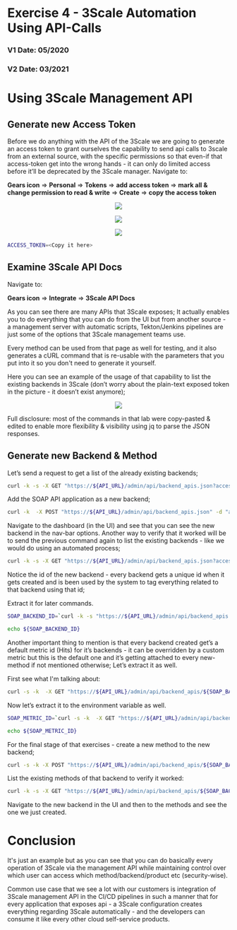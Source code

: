 # Exercise 4 - 3Scale Automation Using API-Calls
### V1 Date: 05/2020
### V2 Date: 03/2021

# Using 3Scale Management API
## Generate new Access Token
Before we do anything with the API of the 3Scale we are going to generate an access token to grant ourselves the capability to send api calls to 3scale from an external source, with the specific permissions so that even-if that access-token get into the wrong hands - it can only do limited access before it’ll be deprecated by the 3Scale manager.
Navigate to:

**Gears icon** ⇒ **Personal** ⇒ **Tokens** ⇒ **add access token** ⇒ **mark all & change permission to read & write** ⇒ **Create** ⇒ **copy the access token**


<p align="center">
  <img src="https://user-images.githubusercontent.com/60185557/114512395-c06b5900-9c41-11eb-8a29-1b8e5ec46f84.png">
</p>

<p align="center">
  <img src="https://user-images.githubusercontent.com/60185557/114512900-425b8200-9c42-11eb-9b69-35a252e94bc0.png">
</p>

<p align="center">
  <img src="https://user-images.githubusercontent.com/60185557/114513047-70d95d00-9c42-11eb-9415-1db85e615e95.png">
</p>

```bash
ACCESS_TOKEN=<Copy it here>
```

## Examine 3Scale API Docs

Navigate to:

**Gears icon** ⇒ **Integrate** ⇒ **3Scale API Docs**

As you can see there are many APIs that 3Scale exposes; It actually enables you to do everything that you can do from the UI but from another source - a management server with automatic scripts, Tekton/Jenkins pipelines are just some of the options that 3Scale management teams use.

Every method can be used from that page as well for testing, and it also generates a cURL command that is re-usable with the parameters that you put into it so you don't need to generate it yourself. 

Here you can see an example of the usage of that capability to list the existing backends in 3Scale (don’t worry about the plain-text exposed token in the picture - it doesn’t exist anymore);

<p align="center">
  <img src="https://user-images.githubusercontent.com/60185557/114514923-7c2d8800-9c44-11eb-8a2b-6b4162b2b4ec.png">
</p>

Full disclosure: most of the commands in that lab were copy-pasted & edited to enable more flexibility & visibility using jq to parse the JSON responses.

## Generate new Backend & Method
Let’s send a request to get a list of the already existing backends;

```bash
curl -k -s -X GET "https://${API_URL}/admin/api/backend_apis.json?access_token=${ACCESS_TOKEN}&per_page=500" | jq
```

Add the SOAP API application as a new backend;

```bash
curl -k  -X POST "https://${API_URL}/admin/api/backend_apis.json" -d "access_token=${ACCESS_TOKEN}&name=SOAP+app+backend&system_name=soap_app_backend&private_endpoint=http://stores-soap.${OCP_USERNAME}-soap-api.svc.cluster.local:8080"
```

Navigate to the dashboard (in the UI) and see that you can see the new backend in the nav-bar options. Another way to verify that it worked will be to send the previous command again to list the existing backends - like we would do using an automated process;

```bash
curl -k -s -X GET "https://${API_URL}/admin/api/backend_apis.json?access_token=${ACCESS_TOKEN}&per_page=500" | jq
```

Notice the id of the new backend - every backend gets a unique id when it gets created and is been used by the system to tag everything related to that backend using that id;

Extract it for later commands.

```bash
SOAP_BACKEND_ID=`curl -k -s "https://${API_URL}/admin/api/backend_apis.json?access_token=${ACCESS_TOKEN}&per_page=500" | jq -r '.[]' | grep -B3 $OCP_USERNAME-soap-api  | grep id | awk '{print $2}' | sed 's/,//'`

echo ${SOAP_BACKEND_ID}
```

Another important thing to mention is that every backend created get’s a default metric id (Hits) for it’s backends - it can be overridden by a custom metric but this is the default one and it’s getting attached to every new-method if not mentioned otherwise; Let’s extract it as well.

First see what I'm talking about:

```bash
curl -s -k  -X GET "https://${API_URL}/admin/api/backend_apis/${SOAP_BACKEND_ID}/metrics.json?access_token=${ACCESS_TOKEN}&page=1&per_page=500" | jq
```

Now let’s extract it to the environment variable as well.

```bash
SOAP_METRIC_ID=`curl -s -k  -X GET "https://${API_URL}/admin/api/backend_apis/${SOAP_BACKEND_ID}/metrics.json?access_token=${ACCESS_TOKEN}&page=1&per_page=500" | jq -r .metrics[0].metric.id`

echo ${SOAP_METRIC_ID}
```

For the final stage of that exercises - create a new method to the new backend;

```bash
curl -s -k -X POST "https://${API_URL}/admin/api/backend_apis/${SOAP_BACKEND_ID}/metrics/${SOAP_METRIC_ID}/methods.json" -d "access_token=${ACCESS_TOKEN}&friendly_name=get+all+stores&system_name=get_all_stores&unit=hit"
```

List the existing methods of that backend to verify it worked:

```bash
curl -k -s -X GET "https://${API_URL}/admin/api/backend_apis/${SOAP_BACKEND_ID}/metrics/${SOAP_METRIC_ID}/methods.json?access_token=${ACCESS_TOKEN}&page=1&per_page=500" | jq
```

Navigate to the new backend in the UI and then to the methods and see the one we just created.

# Conclusion
It's just an example but as you can see that you can do basically every operation of 3Scale via the management API while maintaining control over which user can access which method/backend/product etc (security-wise). 

Common use case that we see a lot with our customers is integration of 3Scale management API in the CI/CD pipelines in such a manner that for every application that exposes api - a 3Scale configuration creates everything regarding 3Scale automatically - and the developers can consume it like every other cloud self-service products.

